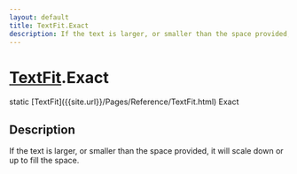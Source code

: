 ```yaml
---
layout: default
title: TextFit.Exact
description: If the text is larger, or smaller than the space provided, it will scale down or up to fill the space.
---
```

# [TextFit]({{site.url}}/Pages/Reference/TextFit.html).Exact

<div class='signature' markdown='1'>
static [TextFit]({{site.url}}/Pages/Reference/TextFit.html) Exact
</div>

## Description
If the text is larger, or smaller than the space
provided, it will scale down or up to fill the space.

